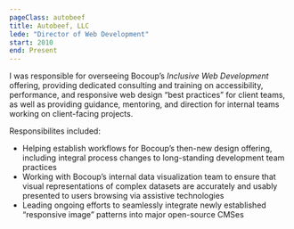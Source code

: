 ```yaml
---
pageClass: autobeef
title: Autobeef, LLC
lede: "Director of Web Development"
start: 2010
end: Present
---
```


I was responsible for overseeing Bocoup’s _Inclusive Web Development_ offering, providing dedicated consulting and training on accessibility, performance, and responsive web design “best practices” for client teams, as well as providing guidance, mentoring, and direction for internal teams working on client-facing projects.

Responsibilites included:

* Helping establish workflows for Bocoup’s then-new design offering, including integral process changes to long-standing development team practices
* Working with Bocoup’s internal data visualization team to ensure that visual representations of complex datasets are accurately and usably presented to users browsing via assistive technologies
* Leading ongoing efforts to seamlessly integrate newly established “responsive image” patterns into major open-source CMSes